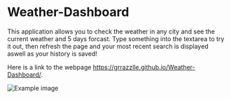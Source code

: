 # Weather-Dashboard

This application allows you to check the weather in any city and see the current weather and 5 days forcast. Type something into the textarea to try it out, then refresh the page and your most recent search is displayed aswell as your history is saved!

Here is a link to the webpage https://grrazzlle.github.io/Weather-Dashboard/.

![Example image](/Assets/Weather_Dashboard.PNG)